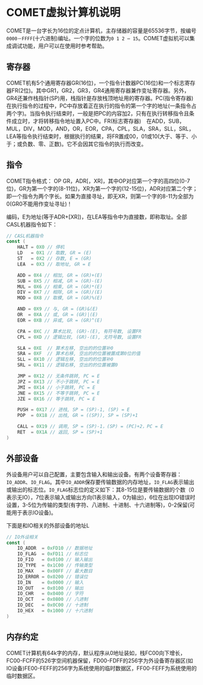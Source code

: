 # COMET虚拟计算机说明

COMET是一台字长为16位的定点计算机，主存储器的容量是65536字节，按编号`0000－FFFF`(十六进制)编址。一个字的位数为`0 1 2 ⋯ 15`。COMET虚拟机可以集成调试功能，用户可以在使用时参考帮助。

## 寄存器

COMET机有5个通用寄存器GR(16位)，一个指令计数器PC(16位)和一个标志寄存器FR(2位)。其中GR1，GR2，GR3，GR4通用寄存器兼作变址寄存器。另外，GR4还兼作栈指针(SP)用，栈指针是存放栈顶地址用的寄存器。PC(指令寄存器)　在执行指令的过程中，PC中存放着正在执行的指令的第一个字的地址(一条指令占两个字)。当指令执行结束时，一般是把PC的内容加2，只有在执行转移指令且条件成立时，才将转移指令地址置入PC中。FR(标志寄存器)　在ADD，SUB，MUL，DIV，MOD，AND，OR，EOR，CPA，CPL，SLA，SRA，SLL，SRL，LEA等指令执行结束时，根据执行的结果，将FR置成00，01或10(大于、等于、小于；或负数、零、正数)。它不会因其它指令的执行而改变。

## 指令

COMET指令格式： OP GR，ADR[，XR]，其中OP对应第一个字的高四位(0-7位)，GR为第一个字的(8-11位)，XR为第一个字的(12-15位)，ADR对应第二个字；即一个指令为两个字长。如果为直接寻址，即无XR，则第一个字的8-11为全部为0(GR0不能用作变址寻址)！

编码，E为地址(等于ADR+[XR])，在LEA等指令中为直接数，即称取址。全部CASL机器指令如下：

```go
// CASL机器指令
const (
	HALT = 0X0 // 停机
	LD   = 0X1 // 取数, GR = (E)
	ST   = 0X2 // 存数, E = (GR)
	LEA  = 0X3 // 取地址, GR = E

	ADD = 0X4 // 相加, GR = (GR)+(E)
	SUB = 0X5 // 相减, GR = (GR)-(E)
	MUL = 0X6 // 相乘, GR = (GR)*(E)
	DIV = 0X7 // 相除, GR = (GR)/(E)
	MOD = 0X8 // 取模, GR = (GR)%(E)

	AND = 0X9 // 与, GR = (GR)&(E)
	OR  = 0XA // 或, GR = (GR)|(E)
	EOR = 0XB // 异或, GR = (GR)^(E)

	CPA = 0XC // 算术比较, (GR)-(E), 有符号数, 设置FR
	CPL = 0XD // 逻辑比较, (GR)-(E), 无符号数, 设置FR

	SLA = 0XE  // 算术左移, 空出的的位置补0
	SRA = 0XF  // 算术右移, 空出的的位置被置成第0位的值
	SLL = 0X10 // 逻辑左移, 空出的的位置补0
	SRL = 0X11 // 逻辑右移, 空出的的位置被置0

	JMP = 0X12 // 无条件跳转, PC = E
	JPZ = 0X13 // 不小于跳转, PC = E
	JMI = 0X14 // 小于跳转, PC = E
	JNE = 0X15 // 不等于跳转, PC = E
	JZE = 0X16 // 等于跳转, PC = E

	PUSH = 0X17 // 进栈, SP = (SP)-1, (SP) = E
	POP  = 0X18 // 出栈, GR = ((SP)), SP = (SP)+1

	CALL = 0X19 // 调用, SP = (SP)-1，(SP) = (PC)+2，PC = E
	RET  = 0X1A // 返回, SP = (SP)+1
)
```

## 外部设备

外设备用户可以自己配置，主要包含输入和输出设备。有两个设备寄存器：`IO_ADDR`、`IO_FLAG`。其中`IO_ADDR`保存要传输数据的内存地址，`IO_FLAG`表示输出或输出的标志位。`IO_FLAG`标志位的定义如下：其8-15位是要传输数据的个数（0表示无IO），7位表示输入或输出方向(1表示输入，0为输出)，6位在出现IO错误时设置，3-5位为传输的类型(有字符、八进制、十进制、十六进制等)，0-2保留(可能用于表示IO设备)。

下面是和IO相关的外部设备的地址L

```go
// IO外设相关
const (
	IO_ADDR  = 0xFD10 // 数据地址
	IO_FLAG  = 0xFD11 // 标志位
	IO_FIO   = 0x0100 // 输入输出
	IO_TYPE  = 0x1C00 // 传输类型
	IO_MAX   = 0x00FF // 最大数目
	IO_ERROR = 0x0200 // 错误位
	IO_IN    = 0x0000 // 输入
	IO_OUT   = 0x0100 // 输出
	IO_CHR   = 0x0400 // 字符
	IO_OCT   = 0x0800 // 八进制
	IO_DEC   = 0x0C00 // 十进制
	IO_HEX   = 0x1000 // 十六进制
)
```

## 内存约定

COMET计算机有64k字的内存，默认程序从0地址装如，栈FC00向下增长，FC00-FCFF的526字空间机器保留，FD00-FDFF的256字为外设备寄存器区(如IO设备)FE00-FEFF的256字为系统使用的临时数据区，FF00-FEFF为系统使用的临时数据区。



